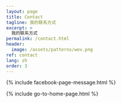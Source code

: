 ```yaml
---
layout: page
title: Contact
tagline: 我的联系方式
excerpt: >
  我的联系方式
permalink: /contact.html
header:
  image: /assets/patterns/wov.png
ref: contact
lang: zh  
order: 3
---
```


{% include facebook-page-message.html %}

{% include go-to-home-page.html %}
